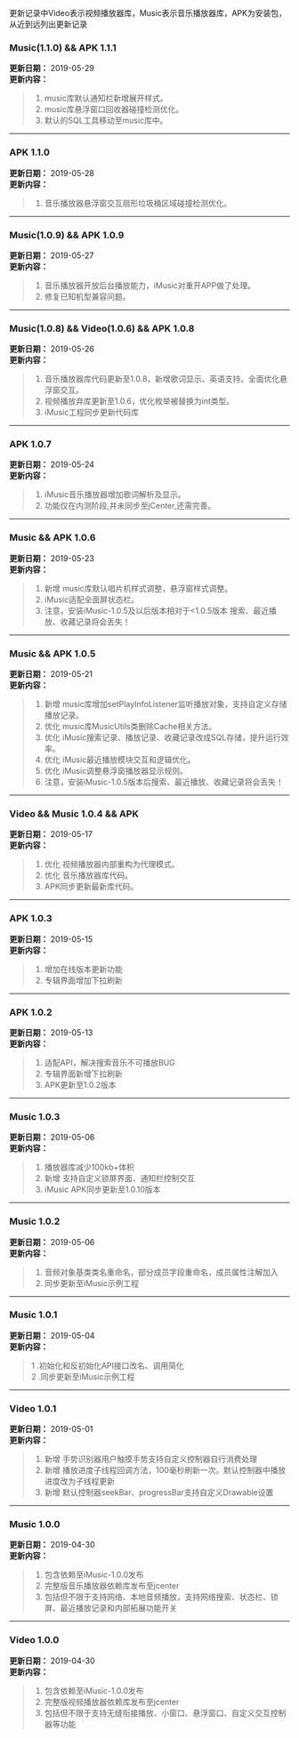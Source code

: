 更新记录中Video表示视频播放器库，Music表示音乐播放器库，APK为安装包，从近到远列出更新记录
###  Music(1.1.0) && APK 1.1.1
**更新日期：** 2019-05-29<br/>
**更新内容：**<br/>
>1. music库默认通知栏新增展开样式。<br/>
>2. music库悬浮窗口回收器碰撞检测优化。<br/>
>3. 默认的SQL工具移动至music库中。<br/>
___
### APK 1.1.0
**更新日期：** 2019-05-28<br/>
**更新内容：**<br/>
>1. 音乐播放器悬浮窗交互扇形垃圾桶区域碰撞检测优化。<br/>
___
### Music(1.0.9) && APK 1.0.9
**更新日期：** 2019-05-27<br/>
**更新内容：**<br/>
>1. 音乐播放器开放后台播放能力，iMusic对重开APP做了处理。<br/>
>2. 修复已知机型兼容问题。<br/>
___
### Music(1.0.8) && Video(1.0.6) && APK 1.0.8
**更新日期：** 2019-05-26<br/>
**更新内容：**<br/>
>1. 音乐播放器库代码更新至1.0.8，新增歌词显示、英语支持。全面优化悬浮窗交互。<br/>
>2. 视频播放弃库更新至1.0.6，优化枚举被替换为int类型。<br/>
>3. iMusic工程同步更新代码库<br/>
___
### APK 1.0.7
**更新日期：** 2019-05-24<br/>
**更新内容：**<br/>
>1. iMusic音乐播放器增加歌词解析及显示。<br/>
>2. 功能仅在内测阶段,并未同步至jCenter,还需完善。<br/>
___
### Music && APK 1.0.6
**更新日期：** 2019-05-23<br/>
**更新内容：**<br/>
>1. 新增 music库默认唱片机样式调整，悬浮窗样式调整。<br/>
>2. iMusic适配全面屏状态栏。<br/>
>3. 注意，安装iMusic-1.0.5及以后版本相对于<1.0.5版本 搜索、最近播放、收藏记录将会丢失！<br/>
___
### Music && APK 1.0.5
**更新日期：** 2019-05-21<br/>
**更新内容：**<br/>
>1. 新增 music库增加setPlayInfoListener监听播放对象，支持自定义存储播放记录。<br/>
>2. 优化 music库MusicUtils类删除Cache相关方法。<br/>
>3. 优化 iMusic搜索记录、播放记录、收藏记录改成SQL存储，提升运行效率。<br/>
>4. 优化 iMusic最近播放模块交互和逻辑优化。<br/>
>5. 优化 iMusic调整悬浮窗播放器显示规则。<br/>
>6. 注意，安装iMusic-1.0.5版本后搜索、最近播放、收藏记录将会丢失！<br/>
___
### Video && Music 1.0.4 && APK
**更新日期：** 2019-05-17<br/>
**更新内容：**<br/>
>1. 优化 视频播放器内部重构为代理模式。<br/>
>2. 优化 音乐播放器库代码。<br/>
>3. APK同步更新最新库代码。<br/>
___
### APK 1.0.3
**更新日期：** 2019-05-15<br/>
**更新内容：**<br/>
>1. 增加在线版本更新功能<br/>
>2. 专辑界面增加下拉刷新<br/>
___
### APK 1.0.2
**更新日期：** 2019-05-13<br/>
**更新内容：**<br/>
>1. 适配API，解决搜索音乐不可播放BUG<br/>
>2. 专辑界面新增下拉刷新<br/>
>3. APK更新至1.0.2版本<br/>
___
### Music 1.0.3
**更新日期：** 2019-05-06<br/>
**更新内容：**<br/>
>1. 播放器库减少100kb+体积<br/>
>2. 新增 支持自定义锁屏界面、通知栏控制交互<br/>
>3. iMusic APK同步更新至1.0.10版本<br/>
___
### Music 1.0.2
**更新日期：** 2019-05-06<br/>
**更新内容：**<br/>
>1. 音频对象基类类名重命名，部分成员字段重命名，成员属性注解加入<br/>
>2. 同步更新至iMusic示例工程<br/>
___
### Music 1.0.1
**更新日期：** 2019-05-04<br/>
**更新内容：**<br/>
>1 .初始化和反初始化API接口改名、调用简化<br/>
>2 .同步更新至iMusic示例工程<br/>
___
### Video 1.0.1
**更新日期：** 2019-05-01<br/>
**更新内容：**<br/>
>1. 新增 手势识别器用户触摸手势支持自定义控制器自行消费处理<br/>
>2. 新增 播放进度子线程回调方法，100毫秒刷新一次。默认控制器中播放进度改为子线程更新<br/>
>3. 新增 默认控制器seekBar、progressBar支持自定义Drawable设置<br/>
___
### Music 1.0.0
**更新日期：** 2019-04-30<br/>
**更新内容：**<br/>
>1. 包含依赖至iMusic-1.0.0发布<br/>
>2. 完整版音乐播放器依赖库发布至jcenter<br/>
>3. 包括但不限于支持网络、本地音频播放，支持网络搜索、状态栏、锁屏、最近播放记录和内部拓展功能开关<br/>
___
### Video 1.0.0
**更新日期：** 2019-04-30<br/>
**更新内容：**<br/>
>1. 包含依赖至iMusic-1.0.0发布<br/>
>2. 完整版视频播放器依赖库发布至jcenter<br/>
>3. 包括但不限于支持无缝衔接播放、小窗口、悬浮窗口、自定义交互控制器等功能<br/>